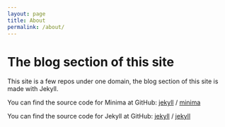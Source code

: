 ```yaml
---
layout: page
title: About
permalink: /about/
---
```


# The blog section of this site
This site is a few repos under one domain, the blog section of this site is made with Jekyll.

You can find the source code for Minima at GitHub:
[jekyll][jekyll-organization] /
[minima](https://github.com/jekyll/minima)

You can find the source code for Jekyll at GitHub:
[jekyll][jekyll-organization] /
[jekyll](https://github.com/jekyll/jekyll)


[jekyll-organization]: https://github.com/jekyll
